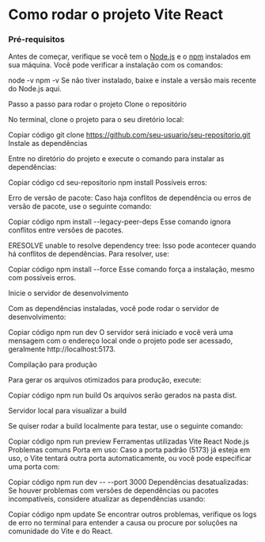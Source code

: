 # Como rodar o projeto Vite React

### Pré-requisitos

Antes de começar, verifique se você tem o [Node.js](https://nodejs.org/) e o [npm](https://www.npmjs.com/) instalados em sua máquina. Você pode verificar a instalação com os comandos:

node -v
npm -v
Se não tiver instalado, baixe e instale a versão mais recente do Node.js aqui.

Passo a passo para rodar o projeto
Clone o repositório

No terminal, clone o projeto para o seu diretório local:

Copiar código
git clone https://github.com/seu-usuario/seu-repositorio.git
Instale as dependências

Entre no diretório do projeto e execute o comando para instalar as dependências:

Copiar código
cd seu-repositorio
npm install
Possíveis erros:

Erro de versão de pacote: Caso haja conflitos de dependência ou erros de versão de pacote, use o seguinte comando:

Copiar código
npm install --legacy-peer-deps
Esse comando ignora conflitos entre versões de pacotes.

ERESOLVE unable to resolve dependency tree: Isso pode acontecer quando há conflitos de dependências. Para resolver, use:

Copiar código
npm install --force
Esse comando força a instalação, mesmo com possíveis erros.

Inicie o servidor de desenvolvimento

Com as dependências instaladas, você pode rodar o servidor de desenvolvimento:

Copiar código
npm run dev
O servidor será iniciado e você verá uma mensagem com o endereço local onde o projeto pode ser acessado, geralmente http://localhost:5173.

Compilação para produção

Para gerar os arquivos otimizados para produção, execute:

Copiar código
npm run build
Os arquivos serão gerados na pasta dist.

Servidor local para visualizar a build

Se quiser rodar a build localmente para testar, use o seguinte comando:

Copiar código
npm run preview
Ferramentas utilizadas
Vite
React
Node.js
Problemas comuns
Porta em uso: Caso a porta padrão (5173) já esteja em uso, o Vite tentará outra porta automaticamente, ou você pode especificar uma porta com:

Copiar código
npm run dev -- --port 3000
Dependências desatualizadas: Se houver problemas com versões de dependências ou pacotes incompatíveis, considere atualizar as dependências usando:

Copiar código
npm update
Se encontrar outros problemas, verifique os logs de erro no terminal para entender a causa ou procure por soluções na comunidade do Vite e do React.

